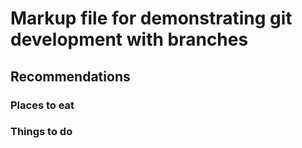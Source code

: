 # Markup file for demonstrating git development with branches

## Recommendations

### Places to eat
### Things to do
